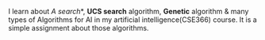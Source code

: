 
I learn about **A* search**, **UCS search** algorithm, **Genetic** algorithm & many types of Algorithms for AI in my artificial intelligence(CSE366) course. It is a simple assignment about those algorithms.
